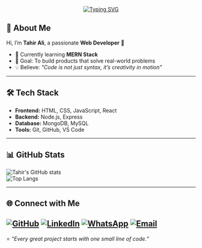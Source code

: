 <p align="center">
  <a href="https://git.io/typing-svg">
    <img src="https://readme-typing-svg.herokuapp.com?font=Fira+Code&size=28&duration=3000&pause=1000&color=36BCF7&center=true&vCenter=true&width=800&lines=✨+I+am+Tahir+Ali;💻+Web+Developer+%7C+Full+Stack+Learner;🚀+Crafting+beautiful+and+scalable+apps;🌐+Turning+ideas+into+digital+reality" alt="Typing SVG" />
  </a>
</p>

## 👋 About Me
Hi, I’m **Tahir Ali**, a passionate **Web Developer** 🚀  
- 🌱 Currently learning **MERN Stack**  
- 🎯 Goal: To build products that solve real-world problems  
- 💡 Believe: *"Code is not just syntax, it’s creativity in motion"*  

---

## 🛠️ Tech Stack
- **Frontend:** HTML, CSS, JavaScript, React  
- **Backend:** Node.js, Express  
- **Database:** MongoDB, MySQL  
- **Tools:** Git, GitHub, VS Code  

---

## 📊 GitHub Stats
![Tahir's GitHub stats](https://github-readme-stats.vercel.app/api?username=MRDAVIL1&show_icons=true&theme=tokyonight)  
![Top Langs](https://github-readme-stats.vercel.app/api/top-langs/?username=MRDAVIL1&layout=compact&theme=tokyonight)  

---

## 🌐 Connect with Me
[![GitHub](https://img.shields.io/badge/GitHub-000?style=for-the-badge&logo=github&logoColor=white)](https://github.com/MRDAVIL1) 
[![LinkedIn](https://img.shields.io/badge/LinkedIn-blue?logo=linkedin&logoColor=white)](http://www.linkedin.com/in/tahir-web-craft-87b711383)
[![WhatsApp](https://img.shields.io/badge/WhatsApp-25D366?logo=whatsapp&logoColor=white)](https://wa.me/923173916773)
[![Email](https://img.shields.io/badge/Email-D14836?logo=gmail&logoColor=white)](mailto:ta7437892@gmail.com) 
---

⭐ *“Every great project starts with one small line of code.”*